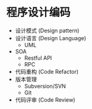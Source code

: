 # 程序设计编码

* 设计模式 (Design pattern)
* 设计语言 (Design Language)
  * UML
* SOA
  * Restful API
  * RPC
* 代码重构 (Code Refactor)
* 版本管理
  * Subversion/SVN
  * Git
* 代码评审 (Code Review)